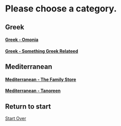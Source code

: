 # Please choose a category.

## Greek  
#### [Greek - Omonia](greek/omonia.md)
#### [Greek - Something Greek Relateed](greek/smthgreek.md)

## Mediterranean  
#### [Mediterranean - The Family Store](mediterranean/family.md)
#### [Mediterranean - Tanoreen](mediterranean/family.md)

## Return to start
[Start Over](../home.md) 

